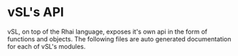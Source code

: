 # vSL's API

vSL, on top of the Rhai language, exposes it's own api in the form of functions and objects.
The following files are auto generated documentation for each of vSL's modules.